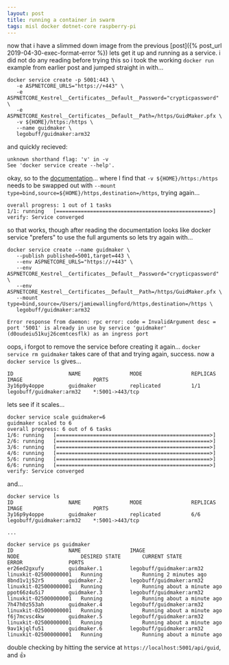 ```yaml
---
layout: post
title: running a container in swarm
tags: misl docker dotnet-core raspberry-pi
---
```


now that i have a slimmed down image from the previous [post]({% post_url 2019-04-30-exec-format-error %}) lets get it up and running as a service. i did not do any reading before trying this so i took the working `docker run` example from earlier post and jumped straight in with...

```
docker service create -p 5001:443 \
   -e ASPNETCORE_URLS="https://+443" \
   -e ASPNETCORE_Kestrel__Certificates__Default__Password="crypticpassword" \
   -e ASPNETCORE_Kestrel__Certificates__Default__Path=/https/GuidMaker.pfx \
   -v ${HOME}/https:/https \
   --name guidmaker \
   legobuff/guidmaker:arm32
```

and quickly recieved:

```
unknown shorthand flag: 'v' in -v
See 'docker service create --help'.
```

okay, so to the [documentation](https://docs.docker.com/engine/reference/commandline/service_create/)... where I find that `-v ${HOME}/https:/https` needs to be swapped out with `--mount type=bind,source=${HOME}/https,destination=/https`, trying again...

```
overall progress: 1 out of 1 tasks 
1/1: running   [==================================================>] 
verify: Service converged 
```

so that works, though after reading the documentation looks like docker service "prefers" to use the full arguments so lets try again with...

```
docker service create --name guidmaker \
   --publish published=5001,target=443 \
   --env ASPNETCORE_URLS="https://+443" \
   --env ASPNETCORE_Kestrel__Certificates__Default__Password="crypticpassword" \
   --env ASPNETCORE_Kestrel__Certificates__Default__Path=/https/GuidMaker.pfx \
   --mount type=bind,source=/Users/jamiewallingford/https,destination=/https \
   legobuff/guidmaker:arm32

Error response from daemon: rpc error: code = InvalidArgument desc = port '5001' is already in use by service 'guidmaker' (d0oudeiu51kuj26cemtcesflk) as an ingress port
```

oops, i forgot to remove the service before creating it again...  `docker service rm guidmaker` takes care of that and trying again, success. now a `docker service ls` gives...

```
ID                  NAME                MODE                REPLICAS            IMAGE                       PORTS
3y16p9y4oppe        guidmaker           replicated          1/1                 legobuff/guidmaker:arm32    *:5001->443/tcp
```

lets see if it scales...

```
docker service scale guidmaker=6
guidmaker scaled to 6
overall progress: 6 out of 6 tasks 
1/6: running   [==================================================>] 
2/6: running   [==================================================>] 
3/6: running   [==================================================>] 
4/6: running   [==================================================>] 
5/6: running   [==================================================>] 
6/6: running   [==================================================>] 
verify: Service converged 
```

and...

```
docker service ls
ID                  NAME                MODE                REPLICAS            IMAGE                       PORTS
3y16p9y4oppe        guidmaker           replicated          6/6                 legobuff/guidmaker:arm32    *:5001->443/tcp

...

docker service ps guidmaker 
ID                  NAME                IMAGE                       NODE                    DESIRED STATE       CURRENT STATE                ERROR               PORTS
er26ed2gxufy        guidmaker.1         legobuff/guidmaker:arm32    linuxkit-025000000001   Running             Running 2 minutes ago                            
8bnd1v1j52r5        guidmaker.2         legobuff/guidmaker:arm32    linuxkit-025000000001   Running             Running about a minute ago                       
ppot66z4u5i7        guidmaker.3         legobuff/guidmaker:arm32    linuxkit-025000000001   Running             Running about a minute ago                       
7h47h0z553ah        guidmaker.4         legobuff/guidmaker:arm32    linuxkit-025000000001   Running             Running about a minute ago                       
f6j7mcvsc4kw        guidmaker.5         legobuff/guidmaker:arm32    linuxkit-025000000001   Running             Running about a minute ago                       
9av1kjqlfu51        guidmaker.6         legobuff/guidmaker:arm32    linuxkit-025000000001   Running             Running about a minute ago                       
```

double checking by hitting the service at `https://localhost:5001/api/guid`, and 👍
